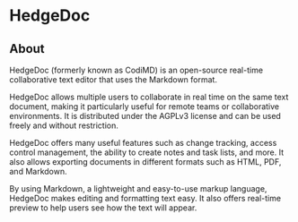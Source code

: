 # HedgeDoc

## About

HedgeDoc (formerly known as CodiMD) is an open-source real-time collaborative text editor that uses the Markdown format.

HedgeDoc allows multiple users to collaborate in real time on the same text document, making it particularly useful for remote teams or collaborative environments. It is distributed under the AGPLv3 license and can be used freely and without restriction.

HedgeDoc offers many useful features such as change tracking, access control management, the ability to create notes and task lists, and more. It also allows exporting documents in different formats such as HTML, PDF, and Markdown.

By using Markdown, a lightweight and easy-to-use markup language, HedgeDoc makes editing and formatting text easy. It also offers real-time preview to help users see how the text will appear.
